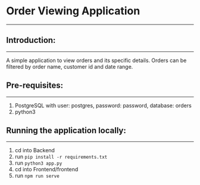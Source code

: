 # Order Viewing Application
---
## Introduction:
---
A simple application to view orders and its specific details.
Orders can be filtered by order name, customer id and date range.  
## Pre-requisites:
---
1. PostgreSQL with user: postgres, password: password, database: orders
2. python3

## Running the application locally:
---
1. cd into Backend
2. run `pip install -r requirements.txt`
3. run `python3 app.py`
4. cd into Frontend/frontend
5. run `npm run serve`
